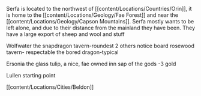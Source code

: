 
Serfa is located to the northwest of [[content/Locations/Countries/Orin]], it is home to the [[content/Locations/Geology/Fae Forest]] and near the [[content/Locations/Geology/Capson Mountains]]. Serfa mostly wants to be left alone, and due to their distance from the mainland they have been. They have a large export of sheep and wool and stuff

Wolfwater
	the snapdragon tavern-roundest
	2 others
	notice board
	rosewood tavern- respectable 
	the bored dragon-typical

Ersonia
	the glass tulip, a nice, fae owned inn
	sap of the gods -3 gold

Lullen 
    starting point

[[content/Locations/Cities/Beldon]]
